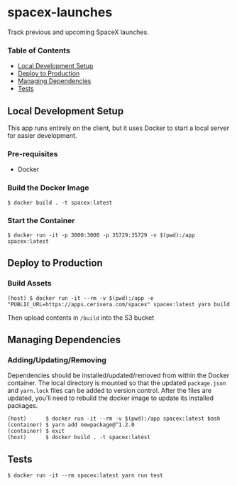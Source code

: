 # spacex-launches

Track previous and upcoming SpaceX launches.

### Table of Contents
* [Local Development Setup](#local-setup)
* [Deploy to Production](#deploy-prod)
* [Managing Dependencies](#managing-dependencies)
* [Tests](#tests)

## Local Development Setup <a name="local-setup"></a>

This app runs entirely on the client, but it uses Docker to start a local server for easier development.

###  Pre-requisites

* Docker

### Build the Docker Image

`$ docker build . -t spacex:latest`

### Start the Container

`$ docker run -it -p 3000:3000 -p 35729:35729 -v $(pwd):/app spacex:latest`

## Deploy to Production <a name="deploy-prod"></a>

### Build Assets
```
(host) $ docker run -it --rm -v $(pwd):/app -e "PUBLIC_URL=https://apps.cerivera.com/spacex" spacex:latest yarn build
```

Then upload contents in `/build` into the S3 bucket

## Managing Dependencies <a name="managing-dependencies"></a>

### Adding/Updating/Removing

Dependencies should be installed/updated/removed from within the Docker container.  The local directory is mounted so that the updated `package.json` and `yarn.lock` files can be added to version control.  After the files are updated, you'll need to rebuild the docker image to update its installed packages.

```
(host)      $ docker run -it --rm -v $(pwd):/app spacex:latest bash
(container) $ yarn add newpackage@^1.2.0
(container) $ exit
(host)      $ docker build . -t spacex:latest
```

## Tests <a name="tests"></a>

`$ docker run -it --rm spacex:latest yarn run test`
